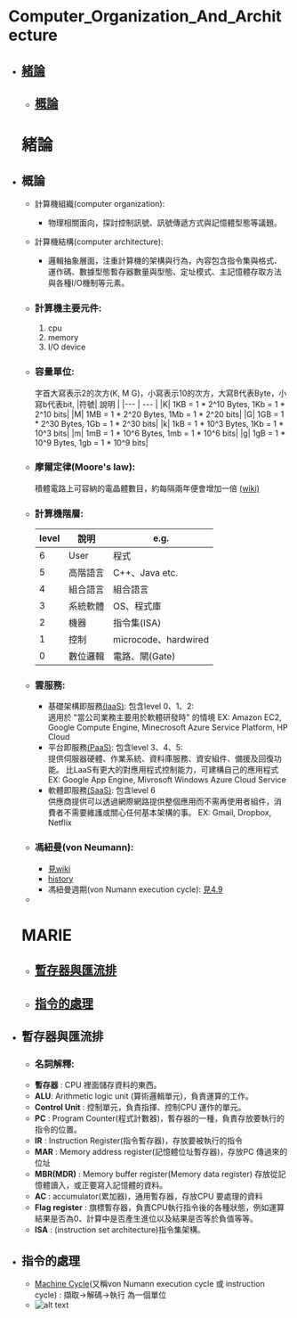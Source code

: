 # Computer_Organization_And_Architecture

* ## [緒論](#001) #
  * ## [概論](#0011) #
    
    
  <h1 id="001">緒論</h1> 
  
* <h2 id="0011">概論</h2>  

    * 計算機組織(computer organization):
      * 物理相關面向，探討控制訊號、訊號傳遞方式與記憶體型態等議題。
    * 計算機結構(computer architecture):
      * 邏輯抽象層面，注重計算機的架構與行為，內容包含指令集與格式、運作碼、數據型態暫存器數量與型態、定址模式、主記憶體存取方法與各種I/O機制等元素。 
    * ### 計算機主要元件:  
      1.  cpu   
      2.  memory  
      3.  I/O device  
    * ### 容量單位:  
      字首大寫表示2的次方(K, M G)，小寫表示10的次方，大寫B代表Byte，小寫b代表bit,
      |符號| 說明 |
      |--- | --- |
      |K| 1KB = 1 * 2^10 Bytes, 1Kb = 1 * 2^10 bits|
      |M| 1MB = 1 * 2^20 Bytes, 1Mb = 1 * 2^20 bits|
      |G| 1GB = 1 * 2^30 Bytes, 1Gb = 1 * 2^30 bits|
      |k| 1kB = 1 * 10^3 Bytes, 1Kb = 1 * 10^3 bits|
      |m| 1mB = 1 * 10^6 Bytes, 1mb = 1 * 10^6 bits|
      |g| 1gB = 1 * 10^9 Bytes, 1gb = 1 * 10^9 bits|
      
    * ### 摩爾定律(Moore's law):
      積體電路上可容納的電晶體數目，約每隔兩年便會增加一倍  [(wiki)](https://zh.wikipedia.org/wiki/%E6%91%A9%E5%B0%94%E5%AE%9A%E5%BE%8B)
      
    * ### 計算機階層:  
      |level | 說明 | e.g. |
      |--- | --- | --- |
      |6| User | 程式 |
      |5| 高階語言 | C++、Java etc. |
      |4| 組合語言 | 組合語言 |
      |3| 系統軟體 | OS、程式庫 |
      |2| 機器 | 指令集(ISA) |
      |1| 控制 | microcode、hardwired |
      |0| 數位邏輯 | 電路、閘(Gate) |
    * ### 雲服務:  
      * 基礎架構即服務[(IaaS)](https://azure.microsoft.com/zh-tw/overview/what-is-iaas/#overview): 包含level 0、1、2:  
          適用於 "當公司業務主要用於軟體研發時" 的情境
          EX: Amazon EC2, Google Compute Engine, Minecrosoft Azure Service Platform, HP Cloud
      * 平台即服務[(PaaS)](https://azure.microsoft.com/zh-tw/overview/what-is-paas/): 包含level 3、4、5:  
          提供伺服器硬體、作業系統、資料庫服務、資安組件、備援及回復功能。
          比LaaS有更大的對應用程式控制能力，可建構自己的應用程式
          EX: Google App Engine, Mivrosoft Windows Azure Cloud Service
      * 軟體即服務[(SaaS)](https://azure.microsoft.com/zh-tw/overview/what-is-saas/): 包含level 6  
          供應商提供可以透過網際網路提供整個應用而不需再使用者組件，消費者不需要維護或關心任何基本架構的事。
          EX: Gmail, Dropbox, Netflix

    * ### 馮紐曼(von Neumann):  
      * [見wiki](https://zh.wikipedia.org/wiki/%E5%86%AF%C2%B7%E8%AF%BA%E4%BC%8A%E6%9B%BC%E7%BB%93%E6%9E%84)
      * [history](https://pansci.asia/archives/194219)
      * 馮紐曼週期(von Numann execution cycle): [見4.9](#0049)
    * 












  <h1 id="004">MARIE</h1> 
  
  * ## [暫存器與匯流排](#0048) #
  * ## [指令的處理](#0049) #

* <h2 id="0048">暫存器與匯流排</h2>
 
  * ### 名詞解釋:
  * **暫存器** : CPU 裡面儲存資料的東西。
  * **ALU**: Arithmetic logic unit (算術邏輯單元)，負責運算的工作。
  * **Control Unit** : 控制單元，負責指揮、控制CPU 運作的單元。
  * **PC** : Program Counter(程式計數器)，暫存器的一種，負責存放要執行的指令的位置。
  * **IR** : Instruction Register(指令暫存器)，存放要被執行的指令
  * **MAR** : Memory address register(記憶體位址暫存器)，存放PC 傳過來的位址
  * **MBR(MDR)** : Memory buffer register(Memory data register) 存放從記憶體讀入，或正要寫入記憶體的資料。
  * **AC** : accumulator(累加器)，通用暫存器，存放CPU 要處理的資料 
  * **Flag register** : 旗標暫存器，負責CPU執行指令後的各種狀態，例如運算結果是否為0、計算中是否產生進位以及結果是否等於負值等等。
  * **ISA** : (instruction set architecture)指令集架構。
* <h2 id="0049">指令的處理</h2>  

  * [Machine Cycle](https://medium.com/@a131401203/2a7f1446993c)(又稱von Numann execution cycle 或 instruction cycle) : 擷取->解碼->執行 為一個單位
  * ![alt text](https://img-blog.csdn.net/20180924000054905)







